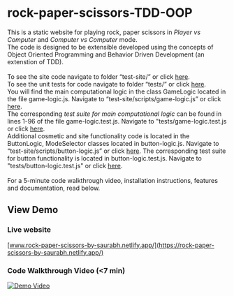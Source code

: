# rock-paper-scissors-TDD-OOP

This is a static website for playing rock, paper scissors in _Player vs Computer_ and _Computer vs Computer_ mode.<br>
The code is designed to be extensible developed using the concepts of Object Oriented Programming and Behavior Driven Development (an extenstion of TDD).<br>
<br>
To see the site code navigate to folder “test-site/” or click [here](https://github.com/Saurabh-Mudgal/rock-paper-scissors-TDD-OOP/tree/main/test-site).<br>
To see the unit tests for code navigate to folder “tests/” or click [here](https://github.com/Saurabh-Mudgal/rock-paper-scissors-TDD-OOP/tree/main/tests).<br>
You will find the main computational logic in the class GameLogic located in the file game-logic.js. Navigate to “test-site/scripts/game-logic.js” or click [here](https://github.com/Saurabh-Mudgal/rock-paper-scissors-TDD-OOP/blob/main/test-site/scripts/game-logic.js).<br>
The corresponding *test suite for main computational logic* can be found in lines 1-96 of the file game-logic.test.js. Navigate to "tests/game-logic.test.js or click [here](https://github.com/Saurabh-Mudgal/rock-paper-scissors-TDD-OOP/blob/main/tests/game-logic.test.js).<br>
Additional cosmetic and site functionality code is located in the ButtonLogic, ModeSelector classes located in button-logic.js. Navigate to “test-site/scripts/button-logic.js” or click [here](https://github.com/Saurabh-Mudgal/rock-paper-scissors-TDD-OOP/blob/main/test-site/scripts/button-logic.js).
The corresponding test suite for button functionality is located in button-logic.test.js. Navigate to "tests/button-logic.test.js" or click [here](https://github.com/Saurabh-Mudgal/rock-paper-scissors-TDD-OOP/blob/main/tests/button-logic.test.js).<br>
<br>
For a 5-minute code walkthrough video, installation instructions, features and documentation, read below.


## View Demo

### Live website
[www.rock-paper-scissors-by-saurabh.netlify.app/](https://rock-paper-scissors-by-saurabh.netlify.app/)

### Code Walkthrough Video (<7 min)
[![Demo Video](https://img.youtube.com/vi/dQw4w9WgXcQ/0.jpg)](https://www.youtube.com/watch?v=dQw4w9WgXcQ)

<!-- https://user-images.githubusercontent.com/35081754/147870526-b93f4256-6e0c-46dc-9461-c8927a8066ae.mp4 -->
<!-- https://user-images.githubusercontent.com/35081754/147870721-d84ea4cb-497e-4908-b25e-4d6a541a581e.jpg -->
